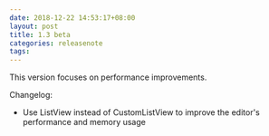```yaml
---
date: 2018-12-22 14:53:17+08:00
layout: post
title: 1.3 beta
categories: releasenote
tags: 
---
```


This version focuses on performance improvements.

Changelog:

* Use ListView instead of CustomListView to improve the editor's performance and memory usage
